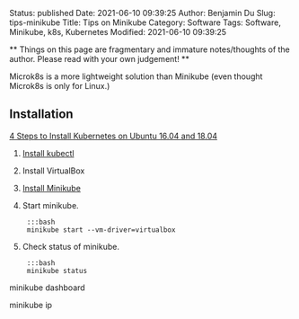 Status: published
Date: 2021-06-10 09:39:25
Author: Benjamin Du
Slug: tips-minikube
Title: Tips on Minikube
Category: Software
Tags: Software, Minikube, k8s, Kubernetes
Modified: 2021-06-10 09:39:25

**
Things on this page are fragmentary and immature notes/thoughts of the author.
Please read with your own judgement!
**

Microk8s is a more lightweight solution than Minikube 
(even thought Microk8s is only for Linux.)


## Installation

[4 Steps to Install Kubernetes on Ubuntu 16.04 and 18.04](https://matthewpalmer.net/kubernetes-app-developer/articles/install-kubernetes-ubuntu-tutorial.html)


1. [Install kubectl](https://kubernetes.io/docs/tasks/tools/install-kubectl/)

2. Install VirtualBox

3. [Install Minikube](https://kubernetes.io/docs/tasks/tools/install-minikube/)

4. Start minikube. 
	
		:::bash
		minikube start --vm-driver=virtualbox

5. Check status of minikube.

		:::bash
		minikube status


minikube dashboard

minikube ip
